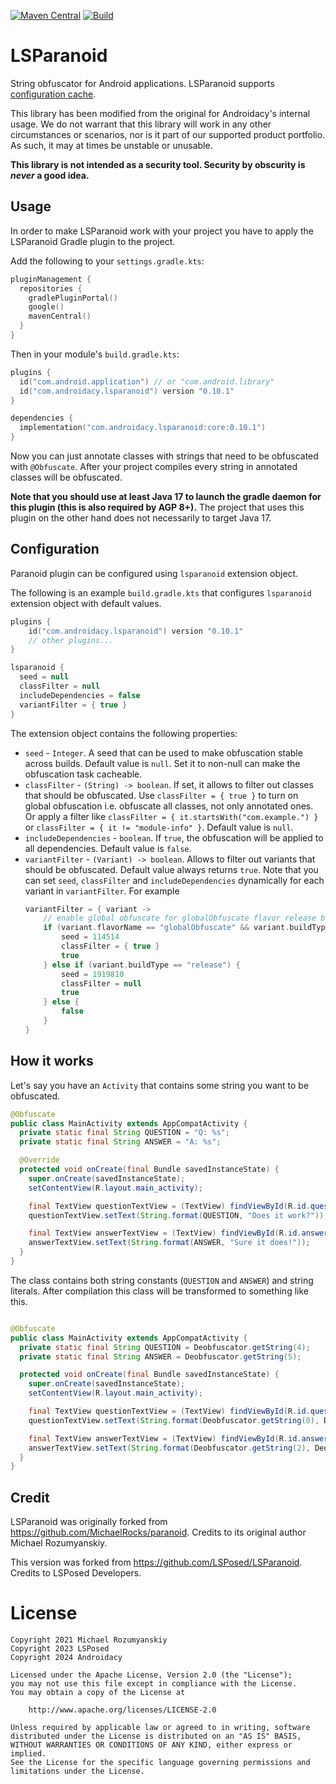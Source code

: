 [![Maven Central](https://img.shields.io/maven-central/v/com.androidacy.lsparanoid/core)](https://central.sonatype.com/artifact/com.androidacy.lsparanoid/core)
[![Build](https://github.com/Androidacy/LSParanoid/actions/workflows/android.yml/badge.svg)](https://github.com/Androidacy/LSParanoid/actions/workflows/android.yml)

LSParanoid
========

String obfuscator for Android applications. LSParanoid supports [configuration cache](https://docs.gradle.org/current/userguide/configuration_cache.html).

This library has been modified from the original for Androidacy's internal usage. We do not warrant that this library will work in any other circumstances or scenarios, nor is it part of our supported product portfolio. As such, it may at times be unstable or unusable.

**This library is not intended as a security tool. Security by obscurity is _never_ a good idea.**

Usage
-----
In order to make LSParanoid work with your project you have to apply the LSParanoid Gradle plugin
to the project.

Add the following to your `settings.gradle.kts`:
```kotlin
pluginManagement {
  repositories {
    gradlePluginPortal()
    google()
    mavenCentral()
  }
}
```

Then in your module's `build.gradle.kts`:
```kotlin
plugins {
  id("com.android.application") // or "com.android.library"
  id("com.androidacy.lsparanoid") version "0.10.1"
}

dependencies {
  implementation("com.androidacy.lsparanoid:core:0.10.1")
}
```

Now you can just annotate classes with strings that need to be obfuscated with `@Obfuscate`.
After your project compiles every string in annotated classes will be obfuscated.

**Note that you should use at least Java 17 to launch the gradle daemon for this plugin (this is also required by AGP 8+).**
The project that uses this plugin on the other hand does not necessarily to target Java 17.

Configuration
-------------
Paranoid plugin can be configured using `lsparanoid` extension object.

The following is an example `build.gradle.kts` that configures `lsparanoid` extension object with default values.
```kotlin
plugins {
    id("com.androidacy.lsparanoid") version "0.10.1"
    // other plugins...
}

lsparanoid {
  seed = null
  classFilter = null
  includeDependencies = false
  variantFilter = { true }
}

```

The extension object contains the following properties:
- `seed` - `Integer`. A seed that can be used to make obfuscation stable across builds. Default value is `null`. Set it to non-null can make the obfuscation task cacheable.
- `classFilter` - `(String) -> boolean`. If set, it allows to filter out classes that should be obfuscated. Use `classFilter = { true }` to turn on global obfuscation i.e. obfuscate all classes, not only annotated ones. Or apply a filter like `classFilter = { it.startsWith("com.example.") }` or `classFilter = { it != "module-info" }`. Default value is `null`.
- `includeDependencies` - `boolean`. If `true`, the obfuscation will be applied to all dependencies. Default value is `false`.
- `variantFilter` - `(Variant) -> boolean`. Allows to filter out variants that should be obfuscated. Default value always returns `true`. Note that you can set `seed`, `classFilter` and `includeDependencies` dynamically for each variant in `variantFilter`. For example
    ```kotlin
    variantFilter = { variant -> 
        // enable global obfuscate for globalObfuscate flavor release build
        if (variant.flavorName == "globalObfuscate" && variant.buildType == "release") {
            seed = 114514
            classFilter = { true }
            true
        } else if (variant.buildType == "release") {
            seed = 1919810
            classFilter = null
            true
        } else {
            false
        }
    }
    ```

How it works
------------
Let's say you have an `Activity` that contains some string you want to be obfuscated.

```java
@Obfuscate
public class MainActivity extends AppCompatActivity {
  private static final String QUESTION = "Q: %s";
  private static final String ANSWER = "A: %s";

  @Override
  protected void onCreate(final Bundle savedInstanceState) {
    super.onCreate(savedInstanceState);
    setContentView(R.layout.main_activity);

    final TextView questionTextView = (TextView) findViewById(R.id.questionTextView);
    questionTextView.setText(String.format(QUESTION, "Does it work?"));

    final TextView answerTextView = (TextView) findViewById(R.id.answerTextView);
    answerTextView.setText(String.format(ANSWER, "Sure it does!"));
  }
}
```

The class contains both string constants (`QUESTION` and `ANSWER`) and string literals.
After compilation this class will be transformed to something like this.

```java

@Obfuscate
public class MainActivity extends AppCompatActivity {
  private static final String QUESTION = Deobfuscator.getString(4);
  private static final String ANSWER = Deobfuscator.getString(5);

  protected void onCreate(final Bundle savedInstanceState) {
    super.onCreate(savedInstanceState);
    setContentView(R.layout.main_activity);

    final TextView questionTextView = (TextView) findViewById(R.id.questionTextView);
    questionTextView.setText(String.format(Deobfuscator.getString(0), Deobfuscator.getString(1)));

    final TextView answerTextView = (TextView) findViewById(R.id.answerTextView);
    answerTextView.setText(String.format(Deobfuscator.getString(2), Deobfuscator.getString(3)));
  }
}

```

Credit
------
LSParanoid was originally forked from https://github.com/MichaelRocks/paranoid. Credits to its original author Michael Rozumyanskiy.

This version was forked from https://github.com/LSPosed/LSParanoid. Credits to LSPosed Developers.

License
=======
    Copyright 2021 Michael Rozumyanskiy
    Copyright 2023 LSPosed
    Copyright 2024 Androidacy

    Licensed under the Apache License, Version 2.0 (the "License");
    you may not use this file except in compliance with the License.
    You may obtain a copy of the License at

        http://www.apache.org/licenses/LICENSE-2.0

    Unless required by applicable law or agreed to in writing, software
    distributed under the License is distributed on an "AS IS" BASIS,
    WITHOUT WARRANTIES OR CONDITIONS OF ANY KIND, either express or implied.
    See the License for the specific language governing permissions and
    limitations under the License.
